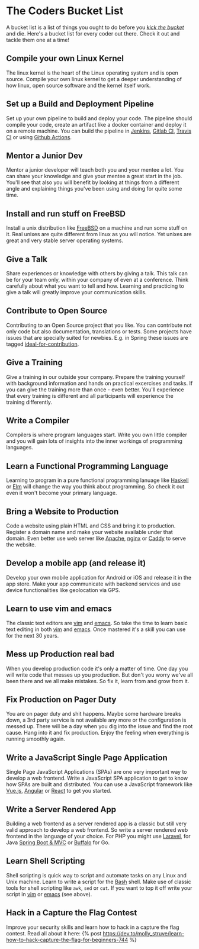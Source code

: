 # The Coders Bucket List

A bucket list is a list of things you ought to do before you [*kick the bucket*](https://en.wikipedia.org/wiki/Kick_the_bucket) and die. Here's a bucket list for every coder out there. Check it out and tackle them one at a time!

## Compile your own Linux Kernel
The linux kernel is the heart of the Linux operating system and is open source. Compile your own linux kernel to get a deeper understanding of how linux, open source software and the kernel itself work.

## Set up a Build and Deployment Pipeline
Set up your own pipeline to build and deploy your code. The pipeline should compile your code, create an artifact like a docker container and deploy it on a remote machine. You can build the pipeline in [Jenkins](https://jenkins.io/), [Gitlab CI](https://docs.gitlab.com/ee/ci/), [Travis CI](https://travis-ci.org/) or using [Github Actions](https://github.com/features/actions).

## Mentor a Junior Dev
Mentor a junior developer will teach both you and your mentee a lot. You can share your knowledge and give your mentee a great start in the job. You'll see that also you will benefit by looking at things from a different angle and explaining things you've been using and doing for quite some time.

## Install and run stuff on FreeBSD
Install a unix distribution like [FreeBSD](https://www.freebsd.org) on a machine and run some stuff on it. Real unixes are quite different from linux as you will notice. Yet unixes are great and very stable server operating systems.

## Give a Talk
Share experiences or knowledge with others by giving a talk. This talk can be for your team only, within your company of even at a conference. Think carefully about what you want to tell and how. Learning and practicing
to give a talk will greatly improve your communication skills.

## Contribute to Open Source
Contributing to an Open Source project that you like. You can contribute not only code but also documentation, translations or tests. Some projects have issues that are specially suited for newbies. E.g. in Spring these issues are tagged [ideal-for-contribution](https://github.com/spring-projects/spring-framework/labels/status%3A%20ideal-for-contribution).

## Give a Training
Give a training in our outside your company. Prepare the training yourself with background information and hands on practical excercises and tasks. If you can give the training more than once - even better. You'll experience
that every training is different and all participants will experience the training differently.

## Write a Compiler
Compilers is where program languages start. Write you own little compiler and you will gain lots of insights into the inner workings of programming languages.

## Learn a Functional Programming Language
Learning to program in a pure functional programming lanuage like [Haskell](https://www.haskell.org/) or [Elm](https://elm-lang.org/) will change the way you think about programming. So check it out even it won't become your primary language.

## Bring a Website to Production
Code a website using plain HTML and CSS and bring it to production. Register a domain name and make your website available under that domain. Even better use web server like [Apache](https://httpd.apache.org/), [nginx](https://www.nginx.com/) or [Caddy](https://caddyserver.com/) to serve the website.

## Develop a mobile app (and release it)
Develop your own mobile application for Android or iOS and release it in the app store. Make your app communicate with backend services and use device functionalities like geolocation via GPS.

## Learn to use vim and emacs
The classic text editors are [vim](https://www.vim.org/) and [emacs](https://www.gnu.org/software/emacs/). So take the time to learn basic text editing in both [vim](https://www.vim.org/) and [emacs](https://www.gnu.org/software/emacs/). Once mastered it's a skill you can use for the next 30 years. 

## Mess up Production real bad
When you develop production code it's only a matter of time. One day you will write code that messes up you production. But don't you worry we've all been there and we all make mistakes. So fix it, learn from and grow from it.

## Fix Production on Pager Duty
You are on pager duty and shit happens. Maybe some hardware breaks down, a 3rd party service is not available any more or the configuration is messed up. There will be a day when you dig into the issue and find the root cause. Hang into it and fix production. Enjoy the feeling when everything is running smoothly again.

## Write a JavaScript Single Page Application
Single Page JavaScript Applications (SPAs) are one very important way to develop a web frontend. Write a JavaScript SPA application to get to know how SPAs are built and distributed. You can use a JavaScript framework like [Vue.js](https://vuejs.org/), [Angular](https://angular.io/) or [React](https://reactjs.org/) to get you started.

## Write a Server Rendered App
Building a web frontend as a server rendered app is a classic but still very valid approach to develop a web frontend. So write a server rendered web frontend in the language of your choice. For PHP you might use [Laravel](https://laravel.com/docs/5.8/blade), for Java [Spring Boot & MVC](https://spring.io/guides/gs/serving-web-content/) or [Buffalo](https://gobuffalo.io) for Go.

## Learn Shell Scripting
Shell scripting is quick way to script and automate tasks on any Linux and Unix machine. Learn to write a script for the [Bash](https://www.gnu.org/software/bash/) shell. Make use of classic tools for shell scripting like `awk`, `sed` or `cut`. If you want to top it off write your script in [vim](https://www.vim.org/) or [emacs](https://www.gnu.org/software/emacs/) (see above).

## Hack in a Capture the Flag Contest
Improve your security skills and learn how to hack in a capture the flag contest. Read all about it here:
{% post https://dev.to/molly_struve/learn-how-to-hack-capture-the-flag-for-beginners-744 %}